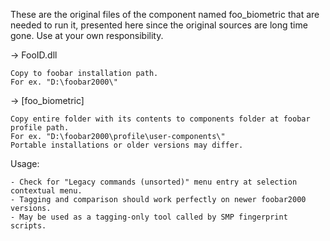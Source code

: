 These are the original files of the component named foo_biometric that are needed to run it, 
presented here since the original sources are long time gone. Use at your own responsibility.

-> FooID.dll

	Copy to foobar installation path.
	For ex. "D:\foobar2000\"
	
-> [foo_biometric]
	
	Copy entire folder with its contents to components folder at foobar profile path.
	For ex. "D:\foobar2000\profile\user-components\"
	Portable installations or older versions may differ.

Usage:
	
	- Check for "Legacy commands (unsorted)" menu entry at selection contextual menu.
	- Tagging and comparison should work perfectly on newer foobar2000 versions.
	- May be used as a tagging-only tool called by SMP fingerprint scripts.


